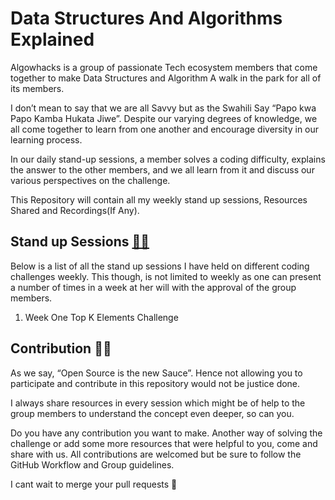 # Data Structures And Algorithms Explained
Algowhacks is a group of passionate Tech ecosystem members that come together to make Data Structures and Algorithm A walk in the park for all of its members.

I don’t mean to say that we are all Savvy but as the Swahili Say “Papo kwa Papo Kamba Hukata Jiwe”. Despite our varying degrees of knowledge, we all come together to learn from one another and encourage diversity in our learning process.

In our daily stand-up sessions, a member solves a coding difficulty, explains the answer to the other members, and we all learn from it and discuss our various perspectives on the challenge.

This Repository will contain all my weekly stand up sessions, Resources Shared and Recordings(If Any).


## Stand up Sessions [**👨‍🏫**](https://yaytext.com/emoji/teacher/)

Below  is a list of all the stand up sessions I have held on different coding challenges weekly. This though, is not limited to weekly as one can present a number of times in a week at her will with the approval of the group members.


1. Week One Top K Elements Challenge



## Contribution 🤝🏻

As we say, “Open Source is the new Sauce”. Hence not allowing you to participate and contribute in this repository would not be justice done.

I always share resources in every session which might be of help to the group members to understand the concept even deeper, so can you.

Do you have any contribution you want to make. Another way of solving the challenge or add some more resources that were helpful to you, come and share with us.
All contributions are welcomed but be sure to follow the GitHub Workflow and Group guidelines.

 I cant wait to merge your pull requests 🥳 


